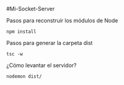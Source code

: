 #Mi-Socket-Server

Pasos para reconstruir los módulos de Node

```
npm install
```

Pasos para generar la carpeta dist

```
tsc -w
```

¿Cómo levantar el servidor?
```
nodemon dist/
```